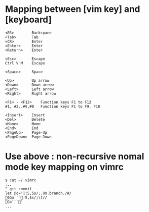 # Mapping between [vim key] and [keyboard]
```
<BS>		Backspace
<Tab>		Tab
<CR>		Enter
<Enter>		Enter
<Return>	Enter

<Esc>		Escape
Ctrl V M	Escape

<Space>		Space

<Up>		Up arrow
<Down>		Down arrow
<Left>		Left arrow
<Right>		Right arrow

<F1> - <F12>	Function keys F1 to F12
#1, #2..#9,#0	Function keys F1 to F9, F10

<Insert>	Insert
<Del>		Delete
<Home>		Home
<End>		End
<PageUp>	Page-Up
<PageDown>	Page-Down
```

# Use above : non-recursive nomal mode key mapping on vimrc
```
$ cat ~/.vimrc
...
" git commit
let @c=':5,5s/;.On.branch./#/6Go```:9,$s/;\t//Go```'
...
```
